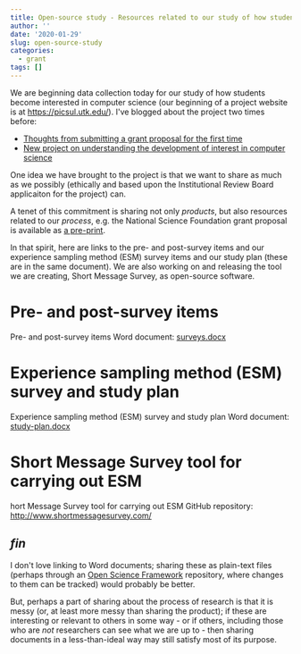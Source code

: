 ```yaml
---
title: Open-source study - Resources related to our study of how students become interested in CS
author: ''
date: '2020-01-29'
slug: open-source-study
categories:
  - grant
tags: []
---
```


We are beginning data collection today for our study of how students become interested in computer science (our beginning of a project website is at https://picsul.utk.edu/). I've blogged about the project two times before:

- [Thoughts from submitting a grant proposal for the first time
](https://joshuamrosenberg.com/post/2019/08/03/thoughts-from-submitting-a-grant-proposal-for-the-first-time/)
- [New project on understanding the development of interest in computer science
](https://joshuamrosenberg.com/post/2019/08/12/new-project-understanding-the-development-of-interest-in-computer-science/)


One idea we have brought to the project is that we want to share as much as we possibly (ethically and based upon the Institutional Review Board applicaiton for the project) can. 

A tenet of this commitment is sharing not only *products*, but also resources related to our *process*, e.g. the National Science Foundation grant proposal is available as [a pre-print](https://osf.io/9mg5y/).

In that spirit, here are links to the pre- and post-survey items and our experience sampling method (ESM) survey items and our study plan (these are in the same document). We are also working on and releasing the tool we are creating, Short Message Survey, as open-source software.

# Pre- and post-survey items

Pre- and post-survey items Word document: [surveys.docx](http://joshuamrosenberg.com/study-materials/surveys.docx)

# Experience sampling method (ESM) survey and study plan

Experience sampling method (ESM) survey and study plan Word document: [study-plan.docx](http://joshuamrosenberg.com/study-materials/study-plan.docx)

# Short Message Survey tool for carrying out ESM

hort Message Survey tool for carrying out ESM GitHub repository: http://www.shortmessagesurvey.com/

## *fin*

I don't love linking to Word documents; sharing these as plain-text files (perhaps through an [Open Science Framework](https://osf.io/) repository, where changes to them can be tracked) would probably be better. 

But, perhaps a part of sharing about the process of research is that it is messy (or, at least more messy than sharing the product); if these are interesting or relevant to others in some way - or if others, including those who are *not* researchers can see what we are up to - then sharing documents in a less-than-ideal way may still satisfy most of its purpose. 